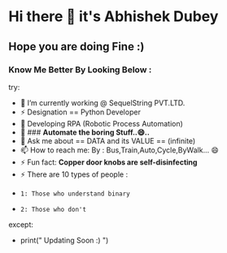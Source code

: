 # Hi there 👋 it's Abhishek Dubey 
## Hope you are doing Fine  :)

### Know Me Better By Looking Below :

try:
  - 🔭 I’m currently working @ SequelString PVT.LTD.
  - ⚡ Designation == Python Developer 
  - 🌱 Developing RPA (Robotic Process Automation)
  - 🤔 ### __Automate the boring Stuff..😄..__
  - 💬 Ask me about == DATA and its VALUE == (infinite)
  - 📫 How to reach me: By : Bus,Train,Auto,Cycle,ByWalk... 😄
  - ⚡ Fun fact: __Copper door knobs are self-disinfecting__
  - ⚡ There are 10 types of people :
  -     1: Those who understand binary
  -     2: Those who don't 

 except:
  - print(" Updating Soon :) ")
